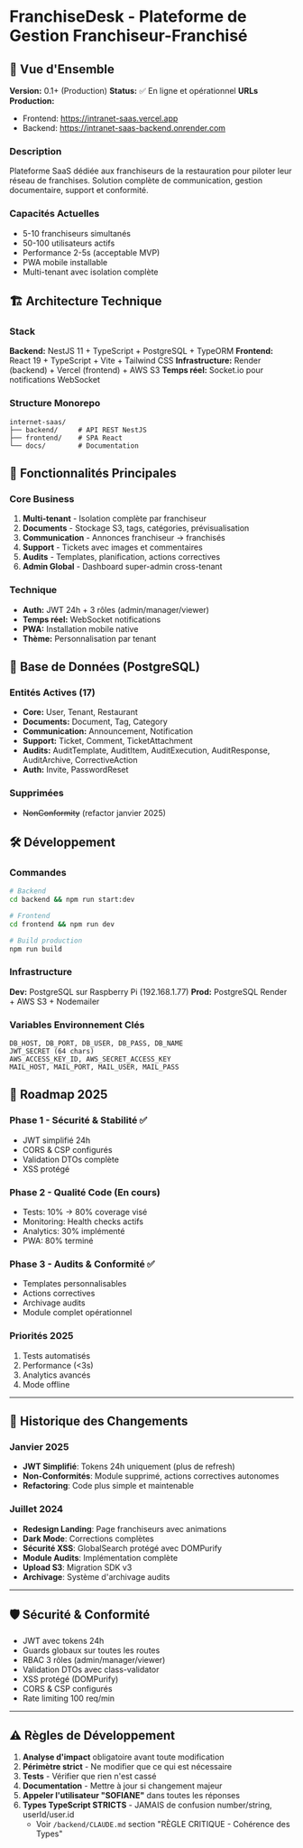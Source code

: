 # FranchiseDesk - Plateforme de Gestion Franchiseur-Franchisé

## 🚀 Vue d'Ensemble

**Version:** 0.1+ (Production)
**Status:** ✅ En ligne et opérationnel
**URLs Production:**
- Frontend: https://intranet-saas.vercel.app
- Backend: https://intranet-saas-backend.onrender.com



### Description
Plateforme SaaS dédiée aux franchiseurs de la restauration pour piloter leur réseau de franchises. Solution complète de communication, gestion documentaire, support et conformité.

### Capacités Actuelles
- 5-10 franchiseurs simultanés
- 50-100 utilisateurs actifs
- Performance 2-5s (acceptable MVP)
- PWA mobile installable
- Multi-tenant avec isolation complète

## 🏗️ Architecture Technique

### Stack
**Backend:** NestJS 11 + TypeScript + PostgreSQL + TypeORM
**Frontend:** React 19 + TypeScript + Vite + Tailwind CSS
**Infrastructure:** Render (backend) + Vercel (frontend) + AWS S3
**Temps réel:** Socket.io pour notifications WebSocket

### Structure Monorepo
```
internet-saas/
├── backend/     # API REST NestJS
├── frontend/    # SPA React
└── docs/        # Documentation
```

## 🎯 Fonctionnalités Principales

### Core Business
1. **Multi-tenant** - Isolation complète par franchiseur
2. **Documents** - Stockage S3, tags, catégories, prévisualisation
3. **Communication** - Annonces franchiseur → franchisés
4. **Support** - Tickets avec images et commentaires
5. **Audits** - Templates, planification, actions correctives
6. **Admin Global** - Dashboard super-admin cross-tenant

### Technique
- **Auth:** JWT 24h + 3 rôles (admin/manager/viewer)
- **Temps réel:** WebSocket notifications
- **PWA:** Installation mobile native
- **Thème:** Personnalisation par tenant

## 💾 Base de Données (PostgreSQL)

### Entités Actives (17)
- **Core:** User, Tenant, Restaurant
- **Documents:** Document, Tag, Category
- **Communication:** Announcement, Notification
- **Support:** Ticket, Comment, TicketAttachment
- **Audits:** AuditTemplate, AuditItem, AuditExecution, AuditResponse, AuditArchive, CorrectiveAction
- **Auth:** Invite, PasswordReset

### Supprimées
- ~~NonConformity~~ (refactor janvier 2025)

## 🛠️ Développement

### Commandes
```bash
# Backend
cd backend && npm run start:dev

# Frontend
cd frontend && npm run dev

# Build production
npm run build
```

### Infrastructure
**Dev:** PostgreSQL sur Raspberry Pi (192.168.1.77)
**Prod:** PostgreSQL Render + AWS S3 + Nodemailer

### Variables Environnement Clés
```env
DB_HOST, DB_PORT, DB_USER, DB_PASS, DB_NAME
JWT_SECRET (64 chars)
AWS_ACCESS_KEY_ID, AWS_SECRET_ACCESS_KEY
MAIL_HOST, MAIL_PORT, MAIL_USER, MAIL_PASS
```

## 🎯 Roadmap 2025

### Phase 1 - Sécurité & Stabilité ✅
- JWT simplifié 24h
- CORS & CSP configurés
- Validation DTOs complète
- XSS protégé

### Phase 2 - Qualité Code (En cours)
- Tests: 10% → 80% coverage visé
- Monitoring: Health checks actifs
- Analytics: 30% implémenté
- PWA: 80% terminé

### Phase 3 - Audits & Conformité ✅
- Templates personnalisables
- Actions correctives
- Archivage audits
- Module complet opérationnel

### Priorités 2025
1. Tests automatisés
2. Performance (<3s)
3. Analytics avancés
4. Mode offline

---

## 📅 Historique des Changements

### Janvier 2025
- **JWT Simplifié**: Tokens 24h uniquement (plus de refresh)
- **Non-Conformités**: Module supprimé, actions correctives autonomes
- **Refactoring**: Code plus simple et maintenable

### Juillet 2024  
- **Redesign Landing**: Page franchiseurs avec animations
- **Dark Mode**: Corrections complètes
- **Sécurité XSS**: GlobalSearch protégé avec DOMPurify
- **Module Audits**: Implémentation complète
- **Upload S3**: Migration SDK v3
- **Archivage**: Système d'archivage audits

---

## 🛡️ Sécurité & Conformité

- JWT avec tokens 24h
- Guards globaux sur toutes les routes  
- RBAC 3 rôles (admin/manager/viewer)
- Validation DTOs avec class-validator
- XSS protégé (DOMPurify)
- CORS & CSP configurés
- Rate limiting 100 req/min

---

## ⚠️ Règles de Développement

1. **Analyse d'impact** obligatoire avant toute modification
2. **Périmètre strict** - Ne modifier que ce qui est nécessaire
3. **Tests** - Vérifier que rien n'est cassé
4. **Documentation** - Mettre à jour si changement majeur
5. **Appeler l'utilisateur "SOFIANE"** dans toutes les réponses
6. **Types TypeScript STRICTS** - JAMAIS de confusion number/string, userId/user.id
   - Voir `/backend/CLAUDE.md` section "RÈGLE CRITIQUE - Cohérence des Types"